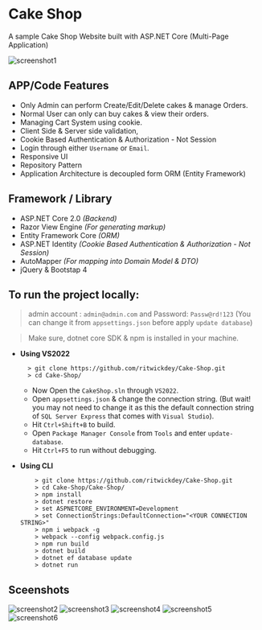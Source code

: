 # Cake Shop

A sample Cake Shop Website built with ASP.NET Core (Multi-Page Application)

![screenshot1](./screenshots/screenshot1.png)

## APP/Code Features

- Only Admin can perform Create/Edit/Delete cakes & manage Orders.
- Normal User can only can buy cakes & view their orders.
- Managing Cart System using cookie.
- Client Side & Server side validation,
- Cookie Based Authentication & Authorization - Not Session
- Login through either `Username` or `Email`.
- Responsive UI
- Repository Pattern
- Application Architecture is decoupled form ORM (Entity Framework)

## Framework / Library

- ASP.NET Core 2.0 _(Backend)_
- Razor View Engine _(For generating markup)_
- Entity Framework Core _(ORM)_
- ASP.NET Identity _(Cookie Based Authentication & Authorization - Not Session)_
- AutoMapper _(For mapping into Domain Model & DTO)_
- jQuery & Bootstap 4

## To run the project locally:

> admin account : `admin@admin.com` and Password: `Passw@rd!123` (You can change it from `appsettings.json` before apply `update database`)

> Make sure, dotnet core SDK & npm is installed in your machine.

- **Using VS2022**

  ```
    > git clone https://github.com/ritwickdey/Cake-Shop.git
    > cd Cake-Shop/
  ```

  - Now Open the `CakeShop.sln` through `VS2022`.
  - Open `appsettings.json` & change the connection string. (But wait! you may not need to change it as this the default connection string of `SQL Server Express` that comes with `Visual Studio`).
  - Hit `Ctrl+Shift+B` to build.
  - Open `Package Manager Console` from `Tools` and enter `update-database`.
  - Hit `Ctrl+F5` to run without debugging.

- **Using CLI**
  ```
      > git clone https://github.com/ritwickdey/Cake-Shop.git
      > cd Cake-Shop/Cake-Shop/
      > npm install
      > dotnet restore
      > set ASPNETCORE_ENVIRONMENT=Development
      > set ConnectionStrings:DefaultConnection="<YOUR CONNECTION STRING>"
      > npm i webpack -g
      > webpack --config webpack.config.js
      > npm run build
      > dotnet build
      > dotnet ef database update
      > dotnet run
  ```

## Sceenshots

![screenshot2](./screenshots/screenshot2.png)
![screenshot3](./screenshots/screenshot3.png)
![screenshot4](./screenshots/screenshot4.png)
![screenshot5](./screenshots/screenshot5.png)
![screenshot6](./screenshots/screenshot6.png)
